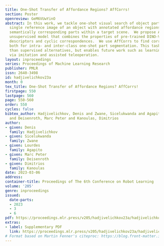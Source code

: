 ```yaml
---
title: One-Shot Transfer of Affordance Regions? AffCorrs!
section: Poster
openreview: GeM6VUwYinO
abstract: In this work, we tackle one-shot visual search of object parts.  Given a
  single reference image of an object with annotated affordance regions, we segment
  semantically corresponding parts within a target scene.  We propose AffCorrs, an
  unsupervised model that combines the properties of pre-trained DINO-ViT’s image
  descriptors and cyclic correspondences.  We use AffCorrs to find corresponding affordances
  both for intra- and inter-class one-shot part segmentation. This task is more difficult
  than supervised alternatives, but enables future work such as learning affordances
  via imitation and assisted teleoperation.
layout: inproceedings
series: Proceedings of Machine Learning Research
publisher: PMLR
issn: 2640-3498
id: hadjivelichkov23a
month: 0
tex_title: One-Shot Transfer of Affordance Regions? AffCorrs!
firstpage: 550
lastpage: 560
page: 550-560
order: 550
cycles: false
bibtex_author: Hadjivelichkov, Denis and Zwane, Sicelukwanda and Agapito, Lourdes
  and Deisenroth, Marc Peter and Kanoulas, Dimitrios
author:
- given: Denis
  family: Hadjivelichkov
- given: Sicelukwanda
  family: Zwane
- given: Lourdes
  family: Agapito
- given: Marc Peter
  family: Deisenroth
- given: Dimitrios
  family: Kanoulas
date: 2023-03-06
address:
container-title: Proceedings of The 6th Conference on Robot Learning
volume: '205'
genre: inproceedings
issued:
  date-parts:
  - 2023
  - 3
  - 6
pdf: https://proceedings.mlr.press/v205/hadjivelichkov23a/hadjivelichkov23a.pdf
extras:
- label: Supplementary PDF
  link: https://proceedings.mlr.press/v205/hadjivelichkov23a/hadjivelichkov23a-supp.pdf
# Format based on Martin Fenner's citeproc: https://blog.front-matter.io/posts/citeproc-yaml-for-bibliographies/
---
```

